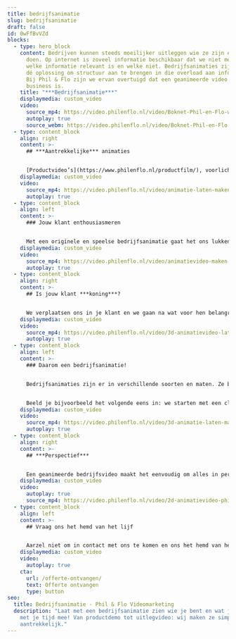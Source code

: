 ```yaml
---
title: bedrijfsanimatie
slug: bedrijfsanimatie
draft: false
id: 0wFfBvVZd
blocks:
  - type: hero_block
    content: Bedrijven kunnen steeds moeilijker uitleggen wie ze zijn en wat ze
      doen. Op internet is zoveel informatie beschikbaar dat we niet meer weten
      welke informatie relevant is en welke niet. Bedrijfsanimaties zijn daarom
      dé oplossing om structuur aan te brengen in die overload aan informatie.
      Bij Phil & Flo zijn we ervan overtuigd dat een geanimeerde video serious
      business is.
    title: "***Bedrijfsanimatie***"
    displaymedia: custom_video
    video:
      source_mp4: https://video.philenflo.nl/video/Boknet-Phil-en-Flo-website-source.mp4
      autoplay: true
      source_webm: https://video.philenflo.nl/video/Boknet-Phil-en-Flo-website-source.webm
  - type: content_block
    align: right
    content: >-
      ## ***Aantrekkelijke*** animaties


      [Productvideo’s](https://www.philenflo.nl/productfilm/), voorlichtingsfilms en uitlegvideo’s: we kunnen ze allemaal een stuk simpeler en aantrekkelijker maken door ze te animeren in [2D](https://www.philenflo.nl/2d-animatie/) of [3D](https://www.philenflo.nl/3d-animatie-laten-maken/). Een bedrijfsanimatie biedt veel creatieve mogelijkheden om in minder tijd meer informatie te presenteren. Waar een video met acteurs vaak een commercieel randje heeft en moeilijker te ensceneren is, maken wij bedrijfsanimaties juist om te informeren en meer ingewikkelde dingen uit te leggen. Met een bedrijfsanimatie van Phil & Flo kun je écht indruk maken.
    displaymedia: custom_video
    video:
      source_mp4: https://video.philenflo.nl/video/animatie-laten-maken-phil-en-flo.mp4
      autoplay: true
  - type: content_block
    align: left
    content: >-
      ### Jouw klant enthousiasmeren


      Met een originele en speelse bedrijfsanimatie gaat het ons lukken om jouw bedrijf of product stevig(er) in de markt te zetten én maken we je klanten enthousiast. Een [corporate video](https://www.freshtv.nl/corporate-video/) laat namelijk zien dat je creatief bent en met je tijd meegaat. Eerst kijken we wat je doel en wie je doelgroep is. Wat wil je precies bereiken met je animatie? En met wie communiceren we dan? Waar heeft je klant behoefte aan en wat vinden zij leuk? Bij Phil & Flo gebruiken we hier geen moeilijke modellen voor, daarentegen: we zijn processen juist aan het vereenvoudigen.
    displaymedia: custom_video
    video:
      source_mp4: https://video.philenflo.nl/video/animatievideo-maken-phil-en-flo.mp4
      autoplay: true
  - type: content_block
    align: right
    content: >-
      ## Is jouw klant ***koning***?


      We verplaatsen ons in je klant en we gaan na wat voor hen belangrijk is. **Het draait immers niet om jou, maar om de klant die koning is**. En jouw bedrijf of product is de oplossing. Een bedrijfsanimatie biedt ook de mogelijkheid om gemakkelijk je huisstijl te verwerken. Klanten zullen namelijk bepaalde kleuren of karakters associëren met je organisatie. Onze bedrijfsanimaties zijn verrassend, concreet en speels. Hoe duidelijker en aantrekkelijker het verhaal, hoe makkelijker voor jouw doelgroep.
    displaymedia: custom_video
    video:
      source_mp4: https://video.philenflo.nl/video/3d-animatievideo-laten-maken-phil-en-flo.mp4
      autoplay: true
  - type: content_block
    align: left
    content: >-
      ### Daarom een bedrijfsanimatie!


      Bedrijfsanimaties zijn er in verschillende soorten en maten. Ze bieden je de mogelijkheid om productvoordelen écht tot leven te brengen. In een animatie kun je jouw verhaal hardop vertellen omdat je niet passief bezig bent met het vastleggen van evenementen met een camera.


      Beeld je bijvoorbeeld het volgende eens in: we starten met een close-up van jouw (hoofd)kantoor waar je medewerkers keihard aan het werk zijn. Vervolgens zoomen we uit om het hele gebouw te kunnen zien en dan schieten we omhoog de lucht in voor een totaalperspectief.
    displaymedia: custom_video
    video:
      source_mp4: https://video.philenflo.nl/video/3d-animatie-laten-maken-phil-en-flo1.mp4
      autoplay: true
  - type: content_block
    align: right
    content: >-
      ## ***Perspectief***


      Een geanimeerde bedrijfsvideo maakt het eenvoudig om alles in perspectief te plaatsen. Phil & Flo laat niet los. Voorafgaand aan het produceren van je bedrijfsanimatie denken we mee met hoe we jouw video goed vindbaar kunnen maken. Je wilt natuurlijk dat zoveel mogelijk mensen jouw bedrijfsanimatie zien.
    displaymedia: custom_video
    video:
      autoplay: true
      source_mp4: https://video.philenflo.nl/video/2d-animatievideo-phil-en-flo.mp4
  - type: content_block
    align: left
    content: >-
      ## Vraag ons het hemd van het lijf


      Aarzel niet om in contact met ons te komen en ons het hemd van het lijf te vragen over een bedrijfsanimatie. We hebben de oplossing voor jouw communicatievraagstuk!
    displaymedia: custom_video
    video:
      autoplay: true
    cta:
      url: /offerte-ontvangen/
      text: Offerte ontvangen
      type: button
seo:
  title: Bedrijfsanimatie - Phil & Flo Videomarketing
  description: "Laat met een bedrijfsanimatie zien wie je bent en wat je doet. Ga
    met je tijd mee! Van productdemo tot uitlegvideo: wij maken ze simpel en
    aantrekkelijk."
---
```

